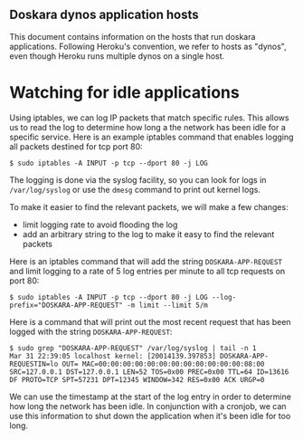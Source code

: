 ## Doskara dynos application hosts

This document contains information on the hosts that run doskara applications.  Following Heroku's convention, we refer to hosts as "dynos", even though Heroku runs multiple dynos on a single host.

# Watching for idle applications

Using iptables, we can log IP packets that match specific rules.  This allows us to read the log to determine how long a the network has been idle for a specific service.  Here is an example iptables command that enables logging all packets destined for tcp port 80:

    $ sudo iptables -A INPUT -p tcp --dport 80 -j LOG

The logging is done via the syslog facility, so you can look for logs in `/var/log/syslog` or use the `dmesg` command to print out kernel logs.

To make it easier to find the relevant packets, we will make a few changes:
 * limit logging rate to avoid flooding the log
 * add an arbitrary string to the log to make it easy to find the relevant packets

Here is an iptables command that will add the string `DOSKARA-APP-REQUEST` and limit logging to a rate of 5 log entries per minute to all tcp requests on port 80:

    $ sudo iptables -A INPUT -p tcp --dport 80 -j LOG --log-prefix="DOSKARA-APP-REQUEST" -m limit --limit 5/m

Here is a command that will print out the most recent request that has been logged with the string `DOSKARA-APP-REQUEST`:

    $ sudo grep "DOSKARA-APP-REQUEST" /var/log/syslog | tail -n 1
    Mar 31 22:39:05 localhost kernel: [20014139.397853] DOSKARA-APP-REQUESTIN=lo OUT= MAC=00:00:00:00:00:00:00:00:00:00:00:00:08:00 SRC=127.0.0.1 DST=127.0.0.1 LEN=52 TOS=0x00 PREC=0x00 TTL=64 ID=13616 DF PROTO=TCP SPT=57231 DPT=12345 WINDOW=342 RES=0x00 ACK URGP=0

We can use the timestamp at the start of the log entry in order to determine how long the network has been idle.  In conjunction with a cronjob, we can use this information to shut down the application when it's been idle for too long.
